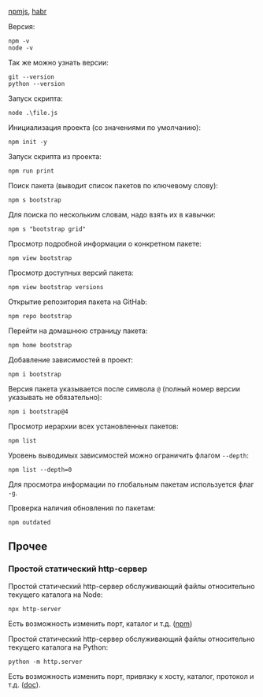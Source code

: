[npmjs](https://www.npmjs.com/), [habr](https://habr.com/ru/company/domclick/blog/510812/)

Версия:

```shell
npm -v
node -v
```

Так же можно узнать версии:

```shell
git --version
python --version
```



Запуск скрипта:

```shell
node .\file.js
```



Инициализация проекта (со значениями по умолчанию):

```shell
npm init -y
```



Запуск скрипта из проекта:

```shell
npm run print
```



Поиск пакета (выводит список пакетов по ключевому слову):

```shell
npm s bootstrap
```

Для поиска по нескольким словам, надо взять их в кавычки:

```
npm s "bootstrap grid"
```



Просмотр подробной информации о конкретном пакете:

```shell
npm view bootstrap
```

Просмотр доступных версий пакета:

```shell
npm view bootstrap versions
```



Открытие репозитория пакета на GitHab:

```shell
npm repo bootstrap
```



Перейти на домашнюю страницу пакета:

```shell
npm home bootstrap
```



Добавление зависимостей в проект:

```shell
npm i bootstrap
```

Версия пакета указывается после символа `@` (полный номер версии указывать не обязательно):

```
npm i bootstrap@4
```



Просмотр иерархии всех установленных пакетов:

```shell
npm list
```

Уровень выводимых зависимостей можно ограничить флагом `--depth`:

```shell
npm list --depth=0
```

Для просмотра информации по глобальным пакетам используется флаг `-g`.



Проверка наличия обновления по пакетам:

```shell
npm outdated
```



## Прочее



### Простой статический http-сервер



Простой статический http-сервер обслуживающий файлы относительно текущего каталога на Node:

```shell
npx http-server
```

Есть возможность изменить порт, каталог и т.д. ([npm](https://www.npmjs.com/package/http-server))



Простой статический http-сервер обслуживающий файлы относительно текущего каталога на Python:

```shell
python -m http.server
```

Есть возможность изменить порт, привязку к хосту, каталог, протокол и т.д. ([doc](https://docs.python.org/3/library/http.server.html)).
